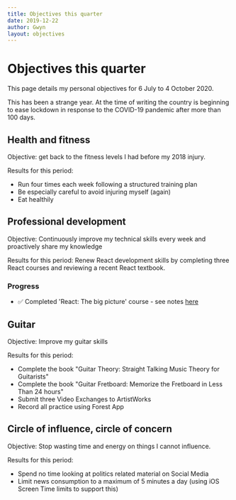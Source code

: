 ```yaml
---
title: Objectives this quarter
date: 2019-12-22
author: Gwyn
layout: objectives
---
```


# Objectives this quarter

This page details my personal objectives for 6 July to 4 October 2020. 

This has been a strange year. At the time of writing the country is beginning to ease lockdown in response to the COVID-19 pandemic after more than 100 days. 

## Health and fitness

Objective: get back to the fitness levels I had before my 2018 injury.

Results for this period: 

* Run four times each week following a structured training plan
* Be especially careful to avoid injuring myself (again)
* Eat healthily

## Professional development

Objective: Continuously improve my technical skills every week and proactively share my knowledge

Results for this period: Renew React development skills by completing three React courses and reviewing a recent React textbook.

### Progress

* ✅ Completed 'React: The big picture' course - see notes [here](/2020/07/08/react-big-picture.html)

## Guitar

Objective: Improve my guitar skills 

Results for this period: 
* Complete the book "Guitar Theory: Straight Talking Music Theory for Guitarists"
* Complete the book "Guitar Fretboard: Memorize the Fretboard in Less Than 24 hours"
* Submit three Video Exchanges to ArtistWorks
* Record all practice using Forest App

## Circle of influence, circle of concern

Objective: Stop wasting time and energy on things I cannot influence.

Results for this period: 

* Spend no time looking at politics related material on Social Media
* Limit news consumption to a maximum of 5 minutes a day (using iOS Screen Time limits to support this)


